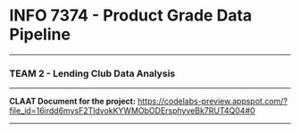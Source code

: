 # INFO 7374  - Product Grade Data Pipeline
***
### TEAM 2 - Lending Club Data Analysis
***
**CLAAT Document for the project:**
https://codelabs-preview.appspot.com/?file_id=16irdd6mysF2TldvokKYWMObODErsphyveBk7RUT4Q04#0
***
